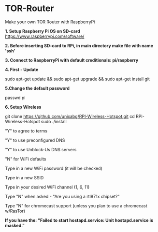 # TOR-Router
Make your own TOR Router with RaspberryPi

**1. Setup  Raspberry Pi OS on SD-card**
https://www.raspberrypi.com/software/

**2. Before inserting SD-card to RPi, in main directory make file with name 'ssh'**

**3. Connect to RaspberryPi with default creditionals: pi/raspberry**

**4. First - Update**

sudo apt-get update && sudo apt-get upgrade && sudo apt-get install git

**5.Change the default password**

passwd pi

**6. Setup Wireless**

git clone https://github.com/unixabg/RPI-Wireless-Hotspot.git
cd RPI-Wireless-Hotspot
sudo ./install

"Y" to agree to terms

"Y" to use preconfigured DNS

"Y" to use Unblock-Us DNS servers

"N" for WiFi defaults

Type in a new WiFi password (it will be checked)

Type in a new SSID

Type in your desired WiFi channel (1, 6, 11)

Type "N" when asked - "Are you using a rtl871x chipset?"

Type "N" for chromecast support (unless you plan to use a chromecast w/RasTor)

**If you have the: "Failed to start hostapd.service: Unit hostapd.service is masked."**
